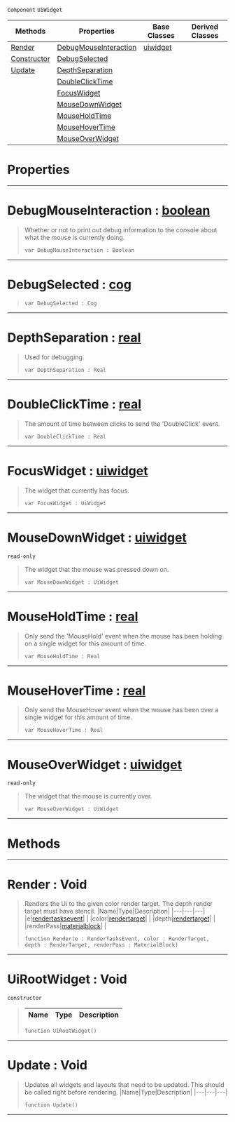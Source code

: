  `Component` `UiWidget`



|Methods|Properties|Base Classes|Derived Classes|
|---|---|---|---|
|[ Render](uirootwidget.md#render-void)|[ DebugMouseInteraction](uirootwidget.md#debugmouseinteraction-ze)|[uiwidget](uiwidget.md)| |
|[ Constructor](uirootwidget.md#uirootwidget-void)|[ DebugSelected](uirootwidget.md#debugselected-zilch-engin)| | |
|[ Update](uirootwidget.md#update-void)|[ DepthSeparation](uirootwidget.md#depthseparation-zilch-eng)| | |
| |[ DoubleClickTime](uirootwidget.md#doubleclicktime-zilch-eng)| | |
| |[ FocusWidget](uirootwidget.md#focuswidget-zilch-engine)| | |
| |[ MouseDownWidget](uirootwidget.md#mousedownwidget-zilch-eng)| | |
| |[ MouseHoldTime](uirootwidget.md#mouseholdtime-zilch-engin)| | |
| |[ MouseHoverTime](uirootwidget.md#mousehovertime-zilch-engi)| | |
| |[ MouseOverWidget](uirootwidget.md#mouseoverwidget-zilch-eng)| | |


 #  Properties


---  
 #  DebugMouseInteraction : [boolean](../nada_base_types/boolean.md)

> Whether or not to print out debug information to the console about what the mouse is currently doing.
> ``` lang=cpp, name=Nada
> var DebugMouseInteraction : Boolean


---  
 #  DebugSelected : [cog](cog.md)

> 
> ``` lang=cpp, name=Nada
> var DebugSelected : Cog


---  
 #  DepthSeparation : [real](../nada_base_types/real.md)

> Used for debugging.
> ``` lang=cpp, name=Nada
> var DepthSeparation : Real


---  
 #  DoubleClickTime : [real](../nada_base_types/real.md)

> The amount of time between clicks to send the 'DoubleClick' event.
> ``` lang=cpp, name=Nada
> var DoubleClickTime : Real


---  
 #  FocusWidget : [uiwidget](uiwidget.md)

> The widget that currently has focus.
> ``` lang=cpp, name=Nada
> var FocusWidget : UiWidget


---  
 #  MouseDownWidget : [uiwidget](uiwidget.md)

 `read-only`

> The widget that the mouse was pressed down on.
> ``` lang=cpp, name=Nada
> var MouseDownWidget : UiWidget


---  
 #  MouseHoldTime : [real](../nada_base_types/real.md)

> Only send the 'MouseHold' event when the mouse has been holding on a single widget for this amount of time.
> ``` lang=cpp, name=Nada
> var MouseHoldTime : Real


---  
 #  MouseHoverTime : [real](../nada_base_types/real.md)

> Only send the MouseHover event when the mouse has been over a single widget for this amount of time.
> ``` lang=cpp, name=Nada
> var MouseHoverTime : Real


---  
 #  MouseOverWidget : [uiwidget](uiwidget.md)

 `read-only`

> The widget that the mouse is currently over.
> ``` lang=cpp, name=Nada
> var MouseOverWidget : UiWidget


---  
 #  Methods


---  
 #  Render : Void

> Renders the Ui to the given color render target. The depth render target must have stencil.
> |Name|Type|Description|
> |---|---|---|
> |e|[rendertasksevent](rendertasksevent.md)| |
> |color|[rendertarget](rendertarget.md)| |
> |depth|[rendertarget](rendertarget.md)| |
> |renderPass|[materialblock](materialblock.md)| |
> ``` lang=cpp, name=Nada
> function Render(e : RenderTasksEvent, color : RenderTarget, depth : RenderTarget, renderPass : MaterialBlock)
> ``` 


---  
 #  UiRootWidget : Void

 `constructor`

> 
> |Name|Type|Description|
> |---|---|---|
> ``` lang=cpp, name=Nada
> function UiRootWidget()
> ``` 


---  
 #  Update : Void

> Updates all widgets and layouts that need to be updated. This should be called right before rendering.
> |Name|Type|Description|
> |---|---|---|
> ``` lang=cpp, name=Nada
> function Update()
> ``` 


---  
 

 